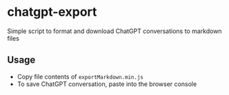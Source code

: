 # chatgpt-export

Simple script to format and download ChatGPT conversations to markdown files

## Usage

- Copy file contents of `exportMarkdown.min.js`
- To save ChatGPT conversation, paste into the browser console
